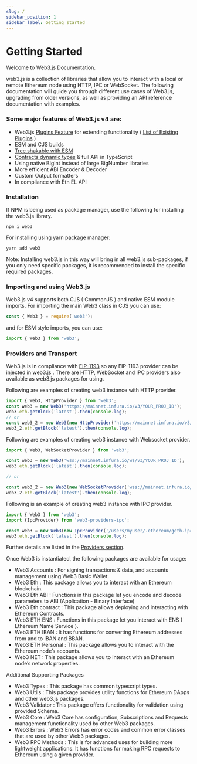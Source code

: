 ```yaml
---
slug: /
sidebar_position: 1
sidebar_label: Getting started
---
```


# Getting Started

Welcome to Web3.js Documentation.

web3.js is a collection of libraries that allow you to interact with a local or remote Ethereum node using HTTP, IPC or WebSocket.
The following documentation will guide you through different use cases of Web3.js, upgrading from older versions, as well as providing an API reference documentation with examples.

### Some major features of Web3.js v4 are:

-    Web3.js [Plugins Feature](/guides/web3_plugin_guide/) for extending functionality ( [List of Existing Plugins](https://web3js.org/plugins) )
-    ESM and CJS builds 
-    [Tree shakable with ESM](/guides/advanced/web3_tree_shaking_support_guide/)
-    [Contracts dynamic types](/guides/smart_contracts/infer_contract_types_guide/) & full API in TypeScript
-    Using native BigInt instead of large BigNumber libraries
-    More efficient ABI Encoder & Decoder
-    Custom Output formatters
-    In compliance with Eth EL API

### Installation

If NPM is being used as package manager, use the following for installing the web3.js library. 

```
npm i web3
```

For installing using yarn package manager:

```
yarn add web3
```

Note: Installing web3.js in this way will bring in all web3.js sub-packages, if you only need specific packages, it is recommended to install the specific required packages. 

### Importing and using Web3.js

Web3.js v4 supports both CJS ( CommonJS ) and native ESM module imports. For importing the main Web3 class in CJS you can use:

``` js
const { Web3 } = require('web3');
```

and for ESM style imports, you can use:

``` ts
import { Web3 } from 'web3';

```

### Providers and Transport

Web3.js is in compliance with [EIP-1193](https://eips.ethereum.org/EIPS/eip-1193) so any EIP-1193 provider can be injected in web3.js . There are HTTP, WebSocket and IPC providers also available as web3.js packages for using.

Following are examples of creating web3 instance with HTTP provider. 

``` ts
import { Web3, HttpProvider } from 'web3';
const web3 = new Web3('https://mainnet.infura.io/v3/YOUR_PROJ_ID');
web3.eth.getBlock('latest').then(console.log);
// or
const web3_2 = new Web3(new HttpProvider('https://mainnet.infura.io/v3/YOUR_PROJ_ID'));
web3_2.eth.getBlock('latest').then(console.log);
```

Following are examples of creating web3 instance with Websocket provider. 

``` ts
import { Web3, WebSocketProvider } from 'web3';

const web3 = new Web3('wss://mainnet.infura.io/ws/v3/YOUR_PROJ_ID');
web3.eth.getBlock('latest').then(console.log);

// or

const web3_2 = new Web3(new WebSocketProvider('wss://mainnet.infura.io/ws/v3/YOUR_PROJ_ID'));
web3_2.eth.getBlock('latest').then(console.log);

```

Following is an example of creating web3 instance with IPC provider. 

``` ts
import { Web3 } from 'web3';
import {IpcProvider} from 'web3-providers-ipc';

const web3 = new Web3(new IpcProvider('/users/myuser/.ethereum/geth.ipc'));
web3.eth.getBlock('latest').then(console.log);
```

Further details are listed in the [Providers section](https://docs.web3js.org/guides/web3_providers_guide/).

Once Web3 is instantiated, the following packages are available for usage:

- Web3 Accounts :         For signing transactions & data, and accounts management using Web3 Basic Wallet. 
- Web3 Eth :              This package allows you to interact with an Ethereum blockchain.
- Web3 Eth ABI :          Functions in this package let you encode and decode parameters to ABI (Application  - Binary Interface)
- Web3 Eth contract :     This package allows deploying and interacting with Ethereum Contracts. 
- Web3 ETH ENS :          Functions in this package let you interact with ENS ( Ethereum Name Service ).  
- Web3 ETH IBAN :         It has functions for converting Ethereum addresses from and to IBAN and BBAN.
- Web3 ETH Personal :     This package allows you to interact with the Ethereum node’s accounts.
- Web3 NET :              This package allows you to interact with an Ethereum node’s network properties.

Additional Supporting Packages
- Web3 Types :            This package has common typescript types. 
- Web3 Utils :            This package provides utility functions for Ethereum DApps and other web3.js packages.
- Web3 Validator :        This package offers functionality for validation using provided Schema. 
- Web3 Core :             Web3 Core has configuration, Subscriptions and Requests management functionality used by other Web3 packages. 
- Web3 Errors :           Web3 Errors has error codes and common error classes that are used by other Web3 packages. 
- Web3 RPC Methods :      This is for advanced uses for building more lightweight applications. It has functions for making RPC requests to Ethereum using a given provider. 